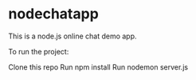 # nodechatapp
This is a node.js online chat demo app.

To run the project:

Clone this repo
Run npm install
Run nodemon server.js
